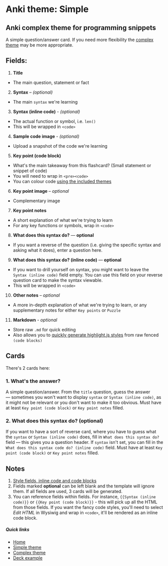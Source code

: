 # Anki theme: Simple
## Anki complex theme for programming snippets

A simple question/answer card. If you need more flexibility the [complex theme](../complex/README.md) may be more appropriate.

## Fields:

1. **Title**
  - The main question, statement or fact
2. **Syntax** – *(optional)*
  - The main `syntax` we're learning
3. **Syntax (inline code)** - *(optional)*
  - The actual function or symbol, i.e. `len()`
  - This will be wrapped in `<code>`
4. **Sample code image** - *(optional)*
  - Upload a snapshot of the code we're learning
5. **Key point (code block)**
  - What's the main takeaway from this flashcard? (Small statement or snippet of code)
  - You will need to wrap in `<pre><code>`
  - You can colour code [using the included themes](../styles/README.md)
6. **Key point image** – *optional*
  - Complementary image
7. **Key point notes**
  - A short explanation of what we're trying to learn
  - For any key functions or symbols, wrap in `<code>`
8. **What does this syntax do?** — **optional**
  - If you want a reverse of the question (i.e. giving the specific syntax and asking what it does), enter a question here.
9. **What does this syntax do? (inline code)** — **optional**
  - If you want to drill yourself on syntax, you might want to leave the `Syntax (inline code)` field empty. You can use this field on your reverse question card to make the syntax viewable.
  - This will be wrapped in `<code>`
10. **Other notes** – *optional*
  - A more in-depth explanation of what we're trying to learn, or any supplementary notes for either `Key points` or `Puzzle`
11. **Markdown** - *optional*
  - Store raw `.md` for quick editing
  - Also allows you to [quickly generate highlight.js styles](../styles/README.md) from raw fenced `(code blocks)`


## Cards

There's 2 cards here:

### 1. What's the answer?

A simple question/answer. From the `title` question, guess the answer — sometimes you won't want to display `syntax` or `Syntax (inline code)`, as it might not be relevant or you don't want to make it too obvious. Must have at least `Key point (code block)` or `Key point notes` filled.

### 2. What does this syntax do? (optional)

If you want to have a sort of reverse card, where you have to guess what the `syntax` or `Syntax (inline code)` does, fill in `What does this syntax do?` field — this gives you a question header. If `syntax` isn't set, you can fill in the `What does this syntax code do? (inline code)` field. Must have at least `Key point (code block)` or `Key point notes` filled.


## Notes

1. [Style fields, inline code and code blocks](../styles/README.md)
2. Fields marked **optional** can be left blank and the template will ignore them. If all fields are used, 3 cards will be generated.
3. You can reference fields within fields. For instance, `{{Syntax (inline code)}}` or `{{Key point (code block)}}` - this will pick up all the HTML from those fields. If you want the fancy code styles, you'll need to select *Edit HTML* in Wysiwig and wrap in `<code>`, it'll be rendered as an inline code block.


##### Quick links

- [Home](../../README.md)
- [Simple theme](../simple/README.md)
- [Complex theme](../complex/README.md)
- [Deck example](../../deck/README.md)
